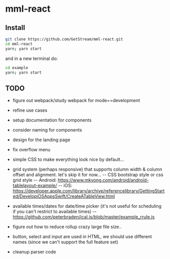 # mml-react

## Install

```bash
git clone https://github.com/GetStream/mml-react.git
cd mml-react
yarn; yarn start
```

and in a new terminal do:

```bash
cd example
yarn; yarn start
```

## TODO

- figure out webpack/study webpack for mode==development
- refine use cases
- setup documentation for components
- consider naming for components
- design for the landing page

- fix overflow menu
- simple CSS to make everything look nice by default...

- grid system (perhaps responsive) that supports column width & column offset and alignment. let's skip it for now...
  -- CSS bootstrap style or css grid style
  -- Android: https://www.mkyong.com/android/android-tablelayout-example/
  -- iOS: https://developer.apple.com/library/archive/referencelibrary/GettingStarted/DevelopiOSAppsSwift/CreateATableView.html

- available times/dates for date/time picker (it's not useful for scheduling if you can't restrict to available times)
  -- https://github.com/peterbraden/ical.js/blob/master/example_rrule.js

- figure out how to reduce rollup crazy large file size..
- button, select and input are used in HTML, we should use different names (since we can't support the full feature set)

- cleanup parser code
